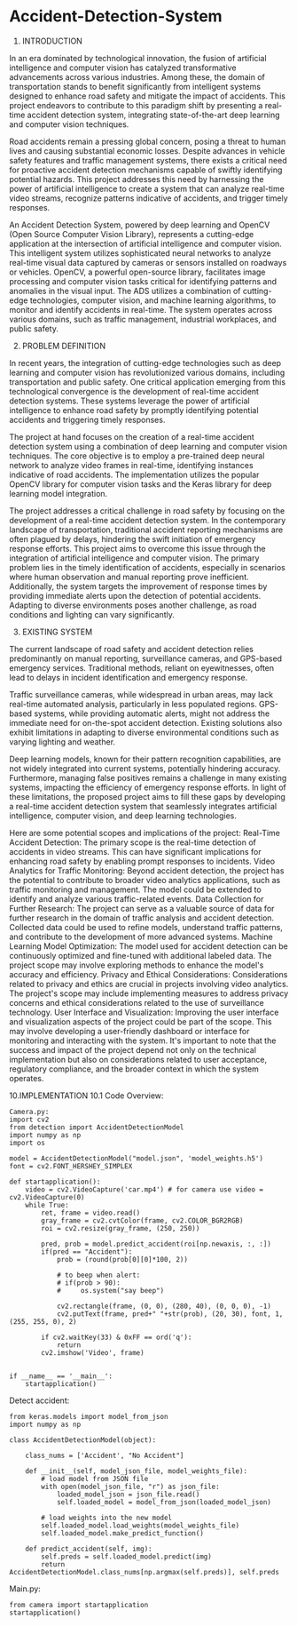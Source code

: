 # Accident-Detection-System
1.  INTRODUCTION

In an era dominated by technological innovation, the fusion of artificial intelligence and computer vision has catalyzed transformative advancements across various industries. Among these, the domain of transportation stands to benefit significantly from intelligent systems designed to enhance road safety and mitigate the impact of accidents. This project endeavors to contribute to this paradigm shift by presenting a real-time accident detection system, integrating state-of-the-art deep learning and computer vision techniques.

Road accidents remain a pressing global concern, posing a threat to human lives and causing substantial economic losses. Despite advances in vehicle safety features and traffic management systems, there exists a critical need for proactive accident detection mechanisms capable of swiftly identifying potential hazards. This project addresses this need by harnessing the power of artificial intelligence to create a system that can analyze real-time video streams, recognize patterns indicative of accidents, and trigger timely responses.

An Accident Detection System, powered by deep learning and OpenCV (Open Source Computer Vision Library), represents a cutting-edge application at the intersection of artificial intelligence and computer vision. This intelligent system utilizes sophisticated neural networks to analyze real-time visual data captured by cameras or sensors installed on roadways or vehicles. OpenCV, a powerful open-source library, facilitates image processing and computer vision tasks critical for identifying patterns and anomalies in the visual input. The ADS utilizes a combination of cutting-edge technologies, computer vision, and machine learning algorithms, to monitor and identify accidents in real-time. The system operates across various domains, such as traffic management, industrial workplaces, and public safety.



2. PROBLEM DEFINITION
 
In recent years, the integration of cutting-edge technologies such as deep learning and computer vision has revolutionized various domains, including transportation and public safety. One critical application emerging from this technological convergence is the development of real-time accident detection systems. These systems leverage the power of artificial intelligence to enhance road safety by promptly identifying potential accidents and triggering timely responses.

The project at hand focuses on the creation of a real-time accident detection system using a combination of deep learning and computer vision techniques. The core objective is to employ a pre-trained deep neural network to analyze video frames in real-time, identifying instances indicative of road accidents. The implementation utilizes the popular OpenCV library for computer vision tasks and the Keras library for deep learning model integration.

The project addresses a critical challenge in road safety by focusing on the development of a real-time accident detection system. In the contemporary landscape of transportation, traditional accident reporting mechanisms are often plagued by delays, hindering the swift initiation of emergency response efforts. This project aims to overcome this issue through the integration of artificial intelligence and computer vision. The primary problem lies in the timely identification of accidents, especially in scenarios where human observation and manual reporting prove inefficient. Additionally, the system targets the improvement of response times by providing immediate alerts upon the detection of potential accidents. Adapting to diverse environments poses another challenge, as road conditions and lighting can vary significantly. 


3. EXISTING SYSTEM

The current landscape of road safety and accident detection relies predominantly on manual reporting, surveillance cameras, and GPS-based emergency services. Traditional methods, reliant on eyewitnesses, often lead to delays in incident identification and emergency response. 

Traffic surveillance cameras, while widespread in urban areas, may lack real-time automated analysis, particularly in less populated regions. GPS-based systems, while providing automatic alerts, might not address the immediate need for on-the-spot accident detection. Existing solutions also exhibit limitations in adapting to diverse environmental conditions such as varying lighting and weather. 

Deep learning models, known for their pattern recognition capabilities, are not widely integrated into current systems, potentially hindering accuracy. Furthermore, managing false positives remains a challenge in many existing systems, impacting the efficiency of emergency response efforts. In light of these limitations, the proposed project aims to fill these gaps by developing a real-time accident detection system that seamlessly integrates artificial intelligence, computer vision, and deep learning technologies.

Here are some potential scopes and implications of the project:
Real-Time Accident Detection:
The primary scope is the real-time detection of accidents in video streams. This can have significant implications for enhancing road safety by enabling prompt responses to incidents.
Video Analytics for Traffic Monitoring:
Beyond accident detection, the project has the potential to contribute to broader video analytics applications, such as traffic monitoring and management. The model could be extended to identify and analyze various traffic-related events.
Data Collection for Further Research:
The project can serve as a valuable source of data for further research in the domain of traffic analysis and accident detection. Collected data could be used to refine models, understand traffic patterns, and contribute to the development of more advanced systems.
Machine Learning Model Optimization:
The model used for accident detection can be continuously optimized and fine-tuned with additional labeled data. The project scope may involve exploring methods to enhance the model's accuracy and efficiency.
Privacy and Ethical Considerations:
Considerations related to privacy and ethics are crucial in projects involving video analytics. The project's scope may include implementing measures to address privacy concerns and ethical considerations related to the use of surveillance technology.
User Interface and Visualization:
Improving the user interface and visualization aspects of the project could be part of the scope. This may involve developing a user-friendly dashboard or interface for monitoring and interacting with the system.
It's important to note that the success and impact of the project depend not only on the technical implementation but also on considerations related to user acceptance, regulatory compliance, and the broader context in which the system operates.


10.IMPLEMENTATION
10.1 Code Overview:
```
Camera.py:
import cv2
from detection import AccidentDetectionModel
import numpy as np
import os

model = AccidentDetectionModel("model.json", 'model_weights.h5')
font = cv2.FONT_HERSHEY_SIMPLEX

def startapplication():
    video = cv2.VideoCapture('car.mp4') # for camera use video = cv2.VideoCapture(0)
    while True:
        ret, frame = video.read()
        gray_frame = cv2.cvtColor(frame, cv2.COLOR_BGR2RGB)
        roi = cv2.resize(gray_frame, (250, 250))

        pred, prob = model.predict_accident(roi[np.newaxis, :, :])
        if(pred == "Accident"):
            prob = (round(prob[0][0]*100, 2))
            
            # to beep when alert:
            # if(prob > 90):
            #     os.system("say beep")

            cv2.rectangle(frame, (0, 0), (280, 40), (0, 0, 0), -1)
            cv2.putText(frame, pred+" "+str(prob), (20, 30), font, 1, (255, 255, 0), 2)

        if cv2.waitKey(33) & 0xFF == ord('q'):
            return
        cv2.imshow('Video', frame)  


if __name__ == '__main__':
    startapplication()
```
Detect accident:
```
from keras.models import model_from_json
import numpy as np

class AccidentDetectionModel(object):

    class_nums = ['Accident', "No Accident"]

    def __init__(self, model_json_file, model_weights_file):
        # load model from JSON file
        with open(model_json_file, "r") as json_file:
            loaded_model_json = json_file.read()
            self.loaded_model = model_from_json(loaded_model_json)

        # load weights into the new model
        self.loaded_model.load_weights(model_weights_file)
        self.loaded_model.make_predict_function()

    def predict_accident(self, img):
        self.preds = self.loaded_model.predict(img)
        return AccidentDetectionModel.class_nums[np.argmax(self.preds)], self.preds
```

Main.py:
```
from camera import startapplication
startapplication()
```
